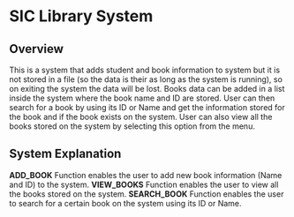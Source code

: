 # SIC Library System
## Overview
This is a system that adds student and book information to system but it is not stored in a file (so the data is their as long as the system is running), so on exiting the system the data will be lost.
Books data can be added in a list inside the system where the book name and ID are stored.
User can then search for a book by using its ID or Name and get the information stored for the book and if the book exists on the system.
User can also view all the books stored on the system by selecting this option from the menu.
## System Explanation
**ADD_BOOK** Function enables the user to add new book information (Name and ID) to the system.
**VIEW_BOOKS** Function enables the user to view all the books stored on the system.
**SEARCH_BOOK** Function enables the user to search for a certain book on the system using its ID or Name.
